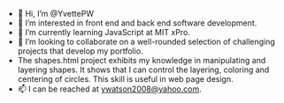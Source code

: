 - 👋 Hi, I’m @YvettePW
- 👀 I’m interested in front end and back end software development.
- 🌱 I’m currently learning JavaScript at MIT xPro.
- 💞️ I’m looking to collaborate on a well-rounded selection of challenging projects that develop my portfolio.
- The shapes.html project exhibits my knowledge in manipulating and layering shapes. It shows that I can control the layering, coloring and centering of circles. This skill is useful in web page design.
- 📫 I can be reached at ywatson2008@yahoo.com.

<!---
YvettePW/YvettePW is a ✨ special ✨ repository because its `README.md` (this file) appears on your GitHub profile.
You can click the Preview link to take a look at your changes.
--->
